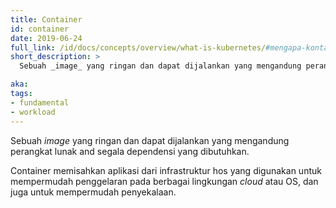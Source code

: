 ```yaml
---
title: Container
id: container
date: 2019-06-24
full_link: /id/docs/concepts/overview/what-is-kubernetes/#mengapa-kontainer
short_description: >
  Sebuah _image_ yang ringan dan dapat dijalankan yang mengandung perangkat lunak and segala dependensi yang dibutuhkan.

aka:
tags:
- fundamental
- workload
---
```

Sebuah _image_ yang ringan dan dapat dijalankan yang mengandung perangkat lunak and segala dependensi yang dibutuhkan.

<!--more-->

Container memisahkan aplikasi dari infrastruktur hos yang digunakan untuk mempermudah penggelaran pada berbagai lingkungan _cloud_ atau OS, dan juga untuk mempermudah penyekalaan.
